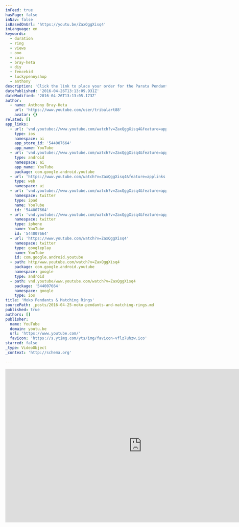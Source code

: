 ```yaml
---
inFeed: true
hasPage: false
inNav: false
isBasedOnUrl: 'https://youtu.be/ZaxQggXisq4'
inLanguage: en
keywords:
  - duration
  - ring
  - views
  - ooo
  - coin
  - bray-heta
  - diy
  - fencekid
  - luckypennyshop
  - anthony
description: 'Click the link to place your order for the Parata Pendants: http://bit.ly/1Nwl8Ke'
datePublished: '2016-04-26T13:13:09.931Z'
dateModified: '2016-04-26T13:13:05.173Z'
author:
  - name: Anthony Bray-Heta
    url: 'https://www.youtube.com/user/tribalart88'
    avatar: {}
related: []
app_links:
  - url: 'vnd.youtube://www.youtube.com/watch?v=ZaxQggXisq4&feature=applinks'
    type: ios
    namespace: ai
    app_store_id: '544007664'
    app_name: YouTube
  - url: 'vnd.youtube://www.youtube.com/watch?v=ZaxQggXisq4&feature=applinks'
    type: android
    namespace: ai
    app_name: YouTube
    package: com.google.android.youtube
  - url: 'https://www.youtube.com/watch?v=ZaxQggXisq4&feature=applinks'
    type: web
    namespace: ai
  - url: 'vnd.youtube://www.youtube.com/watch?v=ZaxQggXisq4&feature=applinks'
    namespace: twitter
    type: ipad
    name: YouTube
    id: '544007664'
  - url: 'vnd.youtube://www.youtube.com/watch?v=ZaxQggXisq4&feature=applinks'
    namespace: twitter
    type: iphone
    name: YouTube
    id: '544007664'
  - url: 'https://www.youtube.com/watch?v=ZaxQggXisq4'
    namespace: twitter
    type: googleplay
    name: YouTube
    id: com.google.android.youtube
  - path: http/www.youtube.com/watch?v=ZaxQggXisq4
    package: com.google.android.youtube
    namespace: google
    type: android
  - path: vnd.youtube/www.youtube.com/watch?v=ZaxQggXisq4
    package: '544007664'
    namespace: google
    type: ios
title: 'Moko Pendants & Matching Rings'
sourcePath: _posts/2016-04-25-moko-pendants-and-matching-rings.md
published: true
authors: []
publisher:
  name: YouTube
  domain: youtu.be
  url: 'https://www.youtube.com/'
  favicon: 'https://s.ytimg.com/yts/img/favicon-vflz7uhzw.ico'
starred: false
_type: VideoObject
_context: 'http://schema.org'

---
```

<iframe src="https://cdn.embedly.com/widgets/media.html?src=https%3A%2F%2Fwww.youtube.com%2Fembed%2FZaxQggXisq4%3Ffeature%3Doembed&amp;url=https%3A%2F%2Fwww.youtube.com%2Fwatch%3Fv%3DZaxQggXisq4%26feature%3Dyoutu.be&amp;image=https%3A%2F%2Fi.ytimg.com%2Fvi%2FZaxQggXisq4%2Fhqdefault.jpg&amp;key=b7d04c9b404c499eba89ee7072e1c4f7&amp;type=text%2Fhtml&amp;schema=youtube" width="854" height="480" scrolling="no" frameborder="0" allowfullscreen="" style=""></iframe>